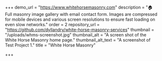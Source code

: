 +++
demo_url = "https://www.whitehorsemasonry.com"
description = "🏠 Full masonry image gallery with email contact form. Images are compressed for mobile devices and various screen resolutions to ensure fast loading on even slow networks."
order = 2
repository_url = "https://github.com/dyllandry/white-horse-masonry-services"
thumbnail = "/uploads/whms-screenshot.jpg"
thumbnail_alt = "A screen shot of the White Horse Masonry home page."
thumbnail_alt_text = "A screenshot of Test Project 1."
title = "White Horse Masonry"

+++
